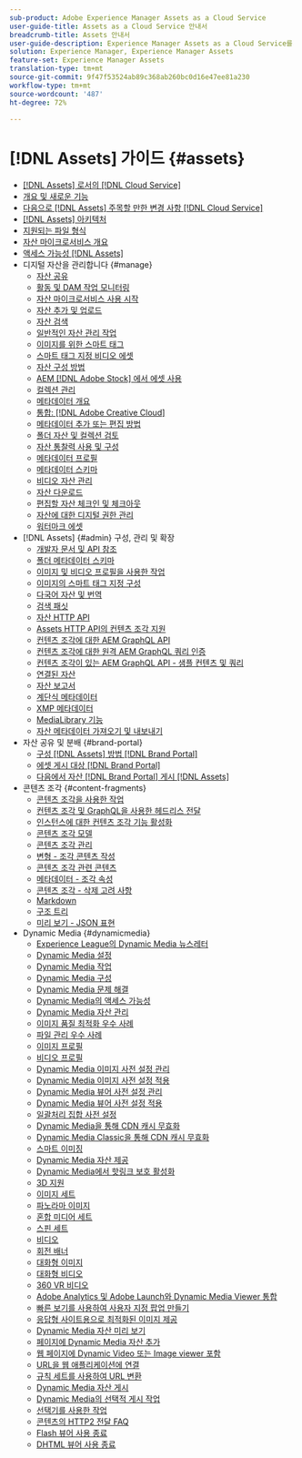 ```yaml
---
sub-product: Adobe Experience Manager Assets as a Cloud Service
user-guide-title: Assets as a Cloud Service 안내서
breadcrumb-title: Assets 안내서
user-guide-description: Experience Manager Assets as a Cloud Service를 사용 및 관리하는 방법을 이해합니다.
solution: Experience Manager, Experience Manager Assets
feature-set: Experience Manager Assets
translation-type: tm+mt
source-git-commit: 9f47f53524ab89c368ab260bc0d16e47ee81a230
workflow-type: tm+mt
source-wordcount: '487'
ht-degree: 72%

---
```



# [!DNL Assets] 가이드  {#assets}

+ [[!DNL Assets] 로서의  [!DNL Cloud Service]](/help/assets/home.md) 
+ [개요 및 새로운 기능](overview.md)
+ [다음으로  [!DNL Assets] 주목할 만한 변경 사항 [!DNL Cloud Service]](assets-cloud-changes.md)
+ [[!DNL Assets] 아키텍처](architecture.md)
+ [지원되는 파일 형식](file-format-support.md)
+ [자산 마이크로서비스 개요](asset-microservices-overview.md)
+ [액세스 가능성 [!DNL Assets]](accessibility.md)
+ 디지털 자산을 관리합니다 {#manage}
   + [자산 공유](share-assets.md)
   + [활동 및 DAM 작업 모니터링](assets-activity-history.md)
   + [자산 마이크로서비스 사용 시작](asset-microservices-configure-and-use.md)
   + [자산 추가 및 업로드](add-assets.md)
   + [자산 검색](search-assets.md)
   + [일반적인 자산 관리 작업](manage-digital-assets.md)
   + [이미지를 위한 스마트 태그](smart-tags.md)
   + [스마트 태그 지정 비디오 에셋](smart-tags-video-assets.md)
   + [자산 구성 방법](organize-assets.md)
   + [AEM [!DNL Adobe Stock] 에서 에셋 사용](aem-assets-adobe-stock.md)
   + [컬렉션 관리](manage-collections.md)
   + [메타데이터 개요](manage-metadata.md)
   + [통합: [!DNL Adobe Creative Cloud]](aem-cc-integration-best-practices.md)
   + [메타데이터 추가 또는 편집 방법](meta-edit.md)
   + [폴더 자산 및 컬렉션 검토](bulk-approval.md)
   + [자산 통찰력 사용 및 구성](assets-insights.md)
   + [메타데이터 프로필](metadata-profiles.md)
   + [메타데이터 스키마](metadata-schemas.md)
   + [비디오 자산 관리](manage-video-assets.md)
   + [자산 다운로드](download-assets-from-aem.md)
   + [편집할 자산 체크인 및 체크아웃](check-out-and-submit-assets.md)
   + [자산에 대한 디지털 권한 관리](drm.md)
   + [워터마크 에셋](watermark-assets.md)
+ [!DNL Assets] {#admin} 구성, 관리 및 확장
   + [개발자 문서 및 API 참조](developer-reference-material-apis.md)
   + [폴더 메타데이터 스키마](folder-metadata-schema.md)
   + [이미지 및 비디오 프로필을 사용한 작업](/help/assets/dynamic-media/about-image-video-profiles.md)
   + [이미지의 스마트 태그 지정 구성](smart-tags-configuration.md)
   + [다국어 자산 및 번역](translate-assets.md)
   + [검색 패싯](search-facets.md)
   + [자산 HTTP API](mac-api-assets.md)
   + [ Assets HTTP API의 컨텐츠 조각 지원](content-fragments/assets-api-content-fragments.md)
   + [컨텐츠 조각에 대한 AEM GraphQL API](content-fragments/graphql-api-content-fragments.md)
   + [컨텐츠 조각에 대한 원격 AEM GraphQL 쿼리 인증](content-fragments/graphql-authentication-content-fragments.md)
   + [컨텐츠 조각이 있는 AEM GraphQL API - 샘플 컨텐츠 및 쿼리](/help/assets/content-fragments/content-fragments-graphql-samples.md)
   + [연결된 자산](use-assets-across-connected-assets-instances.md)
   + [자산 보고서](asset-reports.md)
   + [계단식 메타데이터](cascading-metadata.md)
   + [XMP 메타데이터](xmp-metadata.md)
   + [MediaLibrary 기능](medialibrary.md)
   + [자산 메타데이터 가져오기 및 내보내기](metadata-import-export.md)
+ 자산 공유 및 분배 {#brand-portal}
   + [구성  [!DNL Assets] 방법 [!DNL Brand Portal]](configure-aem-assets-with-brand-portal.md)
   + [에셋 게시 대상 [!DNL Brand Portal]](publish-to-brand-portal.md)
   + [다음에서 자산  [!DNL Brand Portal] 게시 [!DNL Assets]](https://experienceleague.adobe.com/docs/experience-manager-brand-portal/using/asset-sourcing-in-brand-portal/brand-portal-asset-sourcing.html?lang=en)
+ 콘텐츠 조각 {#content-fragments}
   + [콘텐츠 조각을 사용한 작업](content-fragments/content-fragments.md)
   + [컨텐츠 조각 및 GraphQL을 사용한 헤드리스 전달](content-fragments/content-fragments-graphql.md)
   + [인스턴스에 대한 컨텐츠 조각 기능 활성화](content-fragments/content-fragments-configuration-browser.md)
   + [콘텐츠 조각 모델](content-fragments/content-fragments-models.md)
   + [콘텐츠 조각 관리](content-fragments/content-fragments-managing.md)
   + [변형 - 조각 콘텐츠 작성](content-fragments/content-fragments-variations.md)
   + [콘텐츠 조각 관련 콘텐츠](content-fragments/content-fragments-assoc-content.md)
   + [메타데이터 - 조각 속성](content-fragments/content-fragments-metadata.md)
   + [콘텐츠 조각 - 삭제 고려 사항](content-fragments/content-fragments-delete.md)
   + [Markdown](content-fragments/content-fragments-markdown.md)
   + [구조 트리](/help/assets/content-fragments/content-fragments-structure-tree.md)
   + [미리 보기 - JSON 표현](/help/assets/content-fragments/content-fragments-json-preview.md)
+ Dynamic Media {#dynamicmedia}
   + [Experience League의 Dynamic Media 뉴스레터](dynamic-media/dynamic-media-newsletter.md)
   + [Dynamic Media 설정](dynamic-media/administering-dynamic-media.md)
   + [Dynamic Media 작업](dynamic-media/dynamic-media.md)
   + [Dynamic Media 구성](dynamic-media/config-dm.md)
   + [Dynamic Media 문제 해결](dynamic-media/troubleshoot-dm.md)
   + [Dynamic Media의 액세스 가능성](dynamic-media/accessibility-dm.md)
   + [Dynamic Media 자산 관리](dynamic-media/managing-assets.md)
   + [이미지 품질 최적화 우수 사례](dynamic-media/best-practices-for-optimizing-the-quality-of-your-images.md)
   + [파일 관리 우수 사례](dynamic-media/best-practices-for-file-management.md)
   + [이미지 프로필](dynamic-media/image-profiles.md)
   + [비디오 프로필](dynamic-media/video-profiles.md)
   + [Dynamic Media 이미지 사전 설정 관리](dynamic-media/managing-image-presets.md)
   + [Dynamic Media 이미지 사전 설정 적용](dynamic-media/image-presets.md)
   + [Dynamic Media 뷰어 사전 설정 관리](dynamic-media/managing-viewer-presets.md)
   + [Dynamic Media 뷰어 사전 설정 적용](dynamic-media/viewer-presets.md)
   + [일괄처리 집합 사전 설정](dynamic-media/batch-set-presets-dm.md)
   + [Dynamic Media을 통해 CDN 캐시 무효화](dynamic-media/invalidate-cdn-cache-dynamic-media.md)
   + [Dynamic Media Classic을 통해 CDN 캐시 무효화](dynamic-media/invalidate-cdn-cache-dm-classic.md)
   + [스마트 이미징](dynamic-media/imaging-faq.md)
   + [Dynamic Media 자산 제공](dynamic-media/delivering-dynamic-media-assets.md)
   + [Dynamic Media에서 핫링크 보호 활성화](dynamic-media/hotlink-protection.md)
   + [3D 지원](dynamic-media/assets-3d.md)
   + [이미지 세트](dynamic-media/image-sets.md)
   + [파노라마 이미지](dynamic-media/panoramic-images.md)
   + [혼합 미디어 세트](dynamic-media/mixed-media-sets.md)
   + [스핀 세트](dynamic-media/spin-sets.md)
   + [비디오](dynamic-media/video.md)
   + [회전 배너](dynamic-media/carousel-banners.md)
   + [대화형 이미지](dynamic-media/interactive-images.md)
   + [대화형 비디오](dynamic-media/interactive-videos.md)
   + [360 VR 비디오](dynamic-media/360-video.md)
   + [Adobe Analytics 및 Adobe Launch와 Dynamic Media Viewer 통합](dynamic-media/launch.md)
   + [빠른 보기를 사용하여 사용자 지정 팝업 만들기](dynamic-media/custom-pop-ups.md)
   + [응답형 사이트용으로 최적화된 이미지 제공](dynamic-media/responsive-site.md)
   + [Dynamic Media 자산 미리 보기](dynamic-media/previewing-assets.md)
   + [페이지에 Dynamic Media 자산 추가](dynamic-media/adding-dynamic-media-assets-to-pages.md)
   + [웹 페이지에 Dynamic Video 또는 Image viewer 포함](dynamic-media/embed-code.md)
   + [URL을 웹 애플리케이션에 연결](dynamic-media/linking-urls-to-yourwebapplication.md)
   + [규칙 세트를 사용하여 URL 변환](dynamic-media/using-rulesets-to-transform-urls.md)
   + [Dynamic Media 자산 게시](dynamic-media/publishing-dynamicmedia-assets.md)
   + [Dynamic Media의 선택적 게시 작업](dynamic-media/selective-publishing.md)
   + [선택기를 사용한 작업](dynamic-media/working-with-selectors.md)
   + [콘텐츠의 HTTP2 전달 FAQ](dynamic-media/http2faq.md)
   + [Flash 뷰어 사용 종료](dynamic-media/flash-viewers-eol.md)
   + [DHTML 뷰어 사용 종료](dynamic-media/dhtml-viewer-endoflifefaqs.md)
